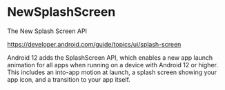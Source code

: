 # NewSplashScreen
The New Splash Screen API

https://developer.android.com/guide/topics/ui/splash-screen

Android 12 adds the SplashScreen API, which enables a new app launch animation for all apps when running on a device with Android 12 or higher. This includes an into-app motion at launch, a splash screen showing your app icon, and a transition to your app itself.


